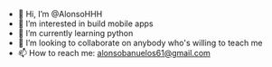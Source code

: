 - 👋 Hi, I’m @AlonsoHHH
- 👀 I’m interested in build mobile apps 
- 🌱 I’m currently learning python
- 💞️ I’m looking to collaborate on anybody who's willing to teach me
- 📫 How to reach me: alonsobanuelos61@gmail.com

<!---
AlonsoHHH/AlonsoHHH is a ✨ special ✨ repository because its `README.md` (this file) appears on your GitHub profile.
You can click the Preview link to take a look at your changes.
--->
